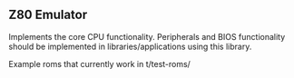 Z80 Emulator
------------

Implements the core CPU functionality. Peripherals and BIOS
functionality should be implemented in libraries/applications using
this library.

Example roms that currently work in t/test-roms/
